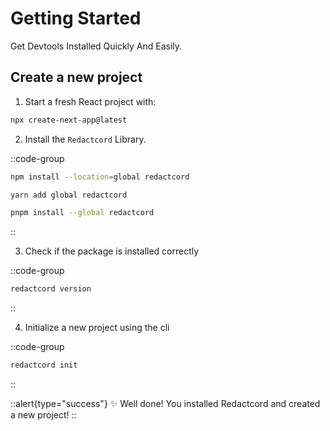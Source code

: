 # Getting Started

Get Devtools Installed Quickly And Easily.

## Create a new project

1. Start a fresh React project with:

```bash [npx]
npx create-next-app@latest
```

2. Install the `Redactcord` Library.

::code-group

  ```bash [npm]
  npm install --location=global redactcord
  ```

  ```bash [yarn]
  yarn add global redactcord
  ```

  ```bash [pnpm]
  pnpm install --global redactcord
  ```

::

3. Check if the package is installed correctly

::code-group

```bash [bash]
redactcord version
```

::

4. Initialize a new project using the cli

::code-group

```bash [bash]
redactcord init
```

::

::alert{type="success"}
✨ Well done! You installed Redactcord and created a new project!
::
